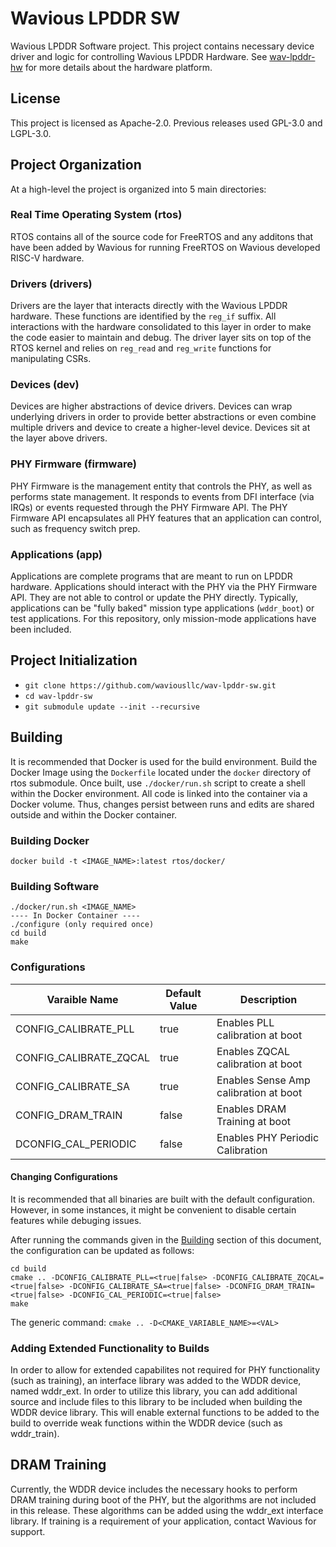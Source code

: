 # Wavious LPDDR SW
Wavious LPDDR Software project. This project contains necessary device driver
and logic for controlling Wavious LPDDR Hardware.
See [wav-lpddr-hw](https://github.com/waviousllc/wav-lpddr-hw) for more details
about the hardware platform.

## License
This project is licensed as Apache-2.0. Previous releases used GPL-3.0 and
LGPL-3.0.

## Project Organization
At a high-level the project is organized into 5 main directories:

### Real Time Operating System (rtos)
RTOS contains all of the source code for FreeRTOS and any additons that have
been added by Wavious for running FreeRTOS on Wavious developed RISC-V hardware.

### Drivers (drivers)
Drivers are the layer that interacts directly with the Wavious LPDDR hardware.
These functions are identified by the `reg_if` suffix. All interactions with the
hardware consolidated to this layer in order to make the code easier to
maintain and debug. The driver layer sits on top of the RTOS kernel and relies
on `reg_read` and `reg_write` functions for manipulating CSRs.

### Devices (dev)
Devices are higher abstractions of device drivers. Devices can wrap underlying
drivers in order to provide better abstractions or even combine multiple drivers
and device to create a higher-level device. Devices sit at the layer above
drivers.

### PHY Firmware (firmware)
PHY Firmware is the management entity that controls the PHY, as well as performs
state management. It responds to events from DFI interface (via IRQs) or events
requested through the PHY Firmware API. The PHY Firmware API encapsulates all PHY
features that an application can control, such as frequency switch prep.

### Applications (app)
Applications are complete programs that are meant to run on LPDDR hardware.
Applications should interact with the PHY via the PHY Firmware API. They are
not able to control or update the PHY directly. Typically, applications can be
"fully baked" mission type applications (`wddr_boot`) or test applications.
For this repository, only mission-mode applications have been included.

## Project Initialization
  - `git clone https://github.com/waviousllc/wav-lpddr-sw.git`
  - `cd wav-lpddr-sw`
  - `git submodule update --init --recursive`

## Building
It is recommended that Docker is used for the build environment. Build the Docker
Image using the `Dockerfile` located under the `docker` directory of rtos submodule.
Once built, use `./docker/run.sh` script to create a shell within the Docker
environment. All code is linked into the container via a Docker volume. Thus,
changes persist between runs and edits are shared outside and within the
Docker container.

### Building Docker
`docker build -t <IMAGE_NAME>:latest rtos/docker/`

### Building Software
~~~
./docker/run.sh <IMAGE_NAME>
---- In Docker Container ----
./configure (only required once)
cd build
make
~~~

### Configurations
| Varaible Name            |  Default Value |    Description                        |
|--------------------------|----------------|---------------------------------------|
| CONFIG_CALIBRATE_PLL     |    true        | Enables PLL calibration at boot       |
| CONFIG_CALIBRATE_ZQCAL   |    true        | Enables ZQCAL calibration at boot     |
| CONFIG_CALIBRATE_SA      |    true        | Enables Sense Amp calibration at boot |
| CONFIG_DRAM_TRAIN        |    false       | Enables DRAM Training at boot         |
| DCONFIG_CAL_PERIODIC     |    false       | Enables PHY Periodic Calibration      |

#### Changing Configurations
It is recommended that all binaries are built with the default configuration. However,
in some instances, it might be convenient to disable certain features while debuging
issues.

After running the commands given in the [Building](#building) section of this document,
the configuration can be updated as follows:
~~~~
cd build
cmake .. -DCONFIG_CALIBRATE_PLL=<true|false> -DCONFIG_CALIBRATE_ZQCAL=<true|false> -DCONFIG_CALIBRATE_SA=<true|false> -DCONFIG_DRAM_TRAIN=<true|false> -DCONFIG_CAL_PERIODIC=<true|false>
make
~~~~

The generic command: `cmake .. -D<CMAKE_VARIABLE_NAME>=<VAL>`

### Adding Extended Functionality to Builds
In order to allow for extended capabilites not required for PHY functionality
(such as training), an interface library was added to the WDDR device, named
wddr_ext. In order to utilize this library, you can add additional source and
include files to this library to be included when building the WDDR device
library. This will enable external functions to be added to the build to
override weak functions within the WDDR device (such as wddr_train).

## DRAM Training
Currently, the WDDR device includes the necessary hooks to perform DRAM training
during boot of the PHY, but the algorithms are not included in this release.
These algorithms can be added using the wddr_ext interface library. If training
is a requirement of your application, contact Wavious for support.
